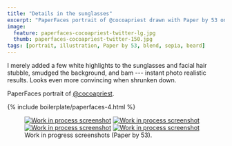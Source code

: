 ```yaml
---
title: "Details in the sunglasses"
excerpt: "PaperFaces portrait of @cocoapriest drawn with Paper by 53 on an iPad."
image: 
  feature: paperfaces-cocoapriest-twitter-lg.jpg
  thumb: paperfaces-cocoapriest-twitter-150.jpg
tags: [portrait, illustration, Paper by 53, blend, sepia, beard]
---
```


I merely added a few white highlights to the sunglasses and facial hair stubble, smudged the background, and bam --- instant photo realistic results. Looks even more convincing when shrunken down.

PaperFaces portrait of [@cocoapriest](http://twitter.com/cocoapriest).

{% include boilerplate/paperfaces-4.html %}

<figure class="third">
	<a href="{{ site.url }}/images/paperfaces-cocoapriest-process-1-lg.jpg"><img src="{{ site.url }}/images/paperfaces-cocoapriest-process-1-600.jpg" alt="Work in process screenshot"></a>
	<a href="{{ site.url }}/images/paperfaces-cocoapriest-process-2-lg.jpg"><img src="{{ site.url }}/images/paperfaces-cocoapriest-process-2-600.jpg" alt="Work in process screenshot"></a>
	<a href="{{ site.url }}/images/paperfaces-cocoapriest-process-3-lg.jpg"><img src="{{ site.url }}/images/paperfaces-cocoapriest-process-3-600.jpg" alt="Work in process screenshot"></a>
	<a href="{{ site.url }}/images/paperfaces-cocoapriest-process-4-lg.jpg"><img src="{{ site.url }}/images/paperfaces-cocoapriest-process-4-600.jpg" alt="Work in process screenshot"></a>
	<figcaption>Work in progress screenshots (Paper by 53).</figcaption>
</figure>